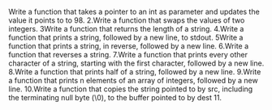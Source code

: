 Write a function that takes a pointer to an int as parameter and updates the value it points to to 98.
2.Write a function that swaps the values of two integers.
3Write a function that returns the length of a string.
4.Write a function that prints a string, followed by a new line, to stdout.
5Write a function that prints a string, in reverse, followed by a new line.
6.Write a function that reverses a string.
7.Write a function that prints every other character of a string, starting with the first character, followed by a new line.
8.Write a function that prints half of a string, followed by a new line.
9.Write a function that prints n elements of an array of integers, followed by a new line.
10.Write a function that copies the string pointed to by src, including the terminating null byte (\0), to the buffer pointed to by dest
11.
